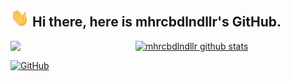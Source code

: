 <h2><img src="https://raw.githubusercontent.com/ABSphreak/ABSphreak/master/gifs/Hi.gif" width="30px"> Hi there, here is mhrcbdlndllr's GitHub.</h2>

<img align='left' src='https://user-images.githubusercontent.com/5713670/87202985-820dcb80-c2b6-11ea-9f56-7ec461c497c3.gif' width='200"'>

[![mhrcbdlndllr github stats](https://github-readme-stats.vercel.app/api?username=mhrcbdlndllr)](https://github.com/mhrcbdlndllr)

[![GitHub](https://img.shields.io/badge/dynamic/json?logo=github&label=GitHub+Followers&labelColor=282c34&color=181717&query=%24.data.totalSubs&url=https%3A%2F%2Fapi.spencerwoo.com%2Fsubstats%2F%3Fsource%3Dgithub%26queryKey%3Dmhrcbdlndllr&longCache=true)](https://github.com/mhrcbdlndllr)

<!--
**mhrcbdlndllr/mhrcbdlndllr** is a ✨ _special_ ✨ repository because its `README.md` (this file) appears on your GitHub profile.

Here are some ideas to get you started:

- 🔭 I’m currently working on ...
- 🌱 I’m currently learning ...
- 👯 I’m looking to collaborate on ...
- 🤔 I’m looking for help with ...
- 💬 Ask me about ...
- 📫 How to reach me: ...
- 😄 Pronouns: ...
- ⚡ Fun fact: ...
-->
